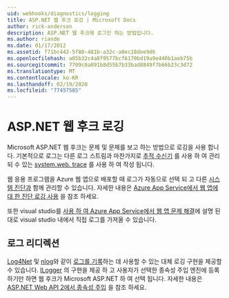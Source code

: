 ```yaml
---
uid: webhooks/diagnostics/logging
title: ASP.NET 웹 후크 로깅 | Microsoft Docs
author: rick-anderson
description: ASP.NET 웹 후크에 로그인 하는 방법입니다.
ms.author: riande
ms.date: 01/17/2012
ms.assetid: f71bc442-5f80-481b-a32c-a0ec18dee9d6
ms.openlocfilehash: a05b32c4a8f9577bcf6170bd19a9e440b1aeb75b
ms.sourcegitcommit: 7709c0a091b8d55b7b33bad8849f7b66b23c3d72
ms.translationtype: MT
ms.contentlocale: ko-KR
ms.lasthandoff: 02/19/2020
ms.locfileid: "77457585"
---
```

# <a name="aspnet-webhooks-logging"></a>ASP.NET 웹 후크 로깅

Microsoft ASP.NET 웹 후크는 문제 및 문제를 보고 하는 방법으로 로깅을 사용 합니다. 기본적으로 로그는 다른 로그 스트림과 마찬가지로 [추적 수신기](https://msdn.microsoft.com/library/system.diagnostics.tracelistener.aspx) 를 사용 하 여 관리 되 수 있는 [system.web. trace](https://msdn.microsoft.com/library/system.diagnostics.trace) 를 사용 하 여 작성 됩니다.

웹 응용 프로그램을 Azure 웹 앱으로 배포할 때 로그가 자동으로 선택 되 고 다른 [시스템 진단과](https://msdn.microsoft.com/library/system.diagnostics.trace) 함께 관리할 수 있습니다. 자세한 내용은 [Azure App Service에서 웹 앱에 대 한 진단 로깅 사용](https://azure.microsoft.com/documentation/articles/web-sites-enable-diagnostic-log/) 을 참조 하세요.

또한 visual studio를 [사용 하 여 Azure App Service에서 웹 앱 문제 해결](https://azure.microsoft.com/documentation/articles/web-sites-dotnet-troubleshoot-visual-studio/#webserverlogs)에 설명 된 대로 visual studio 내에서 직접 로그를 가져올 수 있습니다.

## <a name="redirecting-logs"></a>로그 리디렉션

[Log4Net](http://logging.apache.org/log4net/) 및 [nlog](http://nlog-project.org/)와 같이 [로그를 기록](https://msdn.microsoft.com/library/system.diagnostics.trace)하는 데 사용할 수 있는 대체 로깅 구현을 제공할 수 있습니다. [ILogger](https://github.com/aspnet/AspNetWebHooks/blob/master/src/Microsoft.AspNet.WebHooks.Common/Diagnostics/ILogger.cs) 의 구현을 제공 하 고 사용자가 선택한 종속성 주입 엔진에 등록 하기만 하면 웹 후크가 Microsoft ASP.NET 하 여 선택 됩니다. 자세한 내용은 [ASP.NET Web API 2에서 종속성 주입](https://www.asp.net/web-api/overview/advanced/dependency-injection) 을 참조 하세요.
